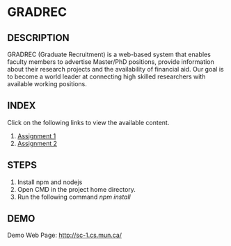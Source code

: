 # GRADREC

## DESCRIPTION

GRADREC (Graduate Recruitment) is a web-based system that enables faculty members to advertise Master/PhD positions, provide information about their research projects and the availability of financial aid.  Our goal is to become a world leader at connecting high skilled researchers with available working positions.


## INDEX

Click on the following links to view the available content.

1. [Assignment 1](SoftwareEngineering/Assignment_1_Group_1.pdf)
2. [Assignment 2](SoftwareEngineering/Assignment_2_Group1.pdf)


## STEPS

1. Install npm and nodejs
2. Open CMD in the project home directory.
3. Run the following command _npm install_

## DEMO

Demo Web Page: http://sc-1.cs.mun.ca/ 





